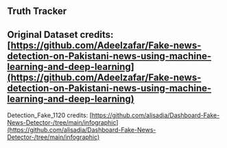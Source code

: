 ## Truth Tracker

Original Dataset credits: [https://github.com/Adeelzafar/Fake-news-detection-on-Pakistani-news-using-machine-learning-and-deep-learning](https://github.com/Adeelzafar/Fake-news-detection-on-Pakistani-news-using-machine-learning-and-deep-learning)
--
Detection_Fake_1120 credits: [https://github.com/alisadia/Dashboard-Fake-News-Detector-/tree/main/infographic](https://github.com/alisadia/Dashboard-Fake-News-Detector-/tree/main/infographic)
